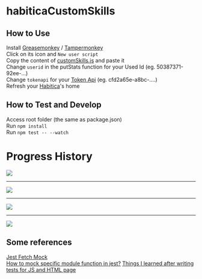 # habiticaCustomSkills

## How to Use

Install [Greasemonkey](https://addons.mozilla.org/en-US/firefox/addon/greasemonkey/) / [Tampermonkey](https://chrome.google.com/webstore/detail/tampermonkey/dhdgffkkebhmkfjojejmpbldmpobfkfo)  
Click on its icon and `New user script`  
Copy the content of [customSkills.js](https://github.com/Markkop/habiticaCustomSkills/blob/master/customSkills.js) and paste it  
Change `userid` in the putStats function for your Used Id (eg. 50387371-92ee-...)  
Change `tokenapi` for your [Token Api](https://habitica.com/user/settings/api) (eg. cfd2a65e-a8bc-....)  
Refresh your [Habitica](https://habitica.com/)'s home

## How to Test and Develop

Access root folder (the same as package.json)  
Run `npm install`  
Run `npm test -- --watch`

# Progress History

<img src="https://i.imgur.com/CeCfBC1.png"/>
<hr>
<img src="https://i.imgur.com/Wc8WAjC.png"/>
<hr>
<img src="https://i.imgur.com/3QvJFgd.png"/>
<hr>
<img src="https://i.imgur.com/cyBmMLJ.png"/>

## Some references
[Jest Fetch Mock](https://www.npmjs.com/package/jest-fetch-mock#installation-and-setup)  
[How to mock specific module function in jest?](https://medium.com/@qjli/how-to-mock-specific-module-function-in-jest-715e39a391f4)
[Things I learned after writing tests for JS and HTML page](https://dev.to/snowleo208/things-i-learned-after-writing-tests-for-js-and-html-page-4lja)
